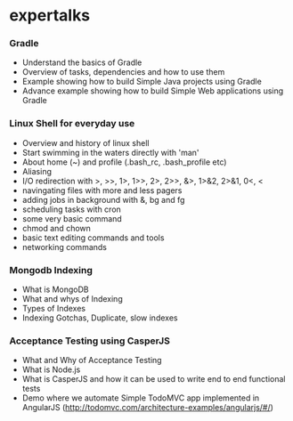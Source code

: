 expertalks
==========
### Gradle
- Understand the basics of Gradle
- Overview of tasks, dependencies and how to use them
- Example showing how to build Simple Java projects using Gradle
- Advance example showing how to build Simple Web applications using Gradle 

### Linux Shell for everyday use
- Overview and history of linux shell
- Start swimming in the waters directly with 'man'
- About home (~) and profile (.bash_rc, .bash_profile etc)
- Aliasing
- I/O redirection with >, >>, 1>, 1>>, 2>, 2>>, &>, 1>&2, 2>&1, 0<, <
- navingating files with more and less pagers
- adding jobs in background with &, bg and fg
- scheduling tasks with cron
- some very basic command
- chmod and chown
- basic text editing commands and tools
- networking commands

### Mongodb Indexing
- What is MongoDB
- What and whys of Indexing
- Types of Indexes
- Indexing Gotchas, Duplicate, slow indexes

### Acceptance Testing using CasperJS
- What and Why of Acceptance Testing
- What is Node.js
- What is CasperJS and how it can be used to write end to end functional tests
- Demo where we automate Simple TodoMVC app implemented in AngularJS (http://todomvc.com/architecture-examples/angularjs/#/)
